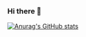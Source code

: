 ### Hi there 👋

[![Anurag's GitHub stats](https://github-readme-stats.vercel.app/api?username=seoyeonK&count_private=true&theme=dark=graywhite&hide=stars)](https://github.com/anuraghazra/github-readme-stats)

